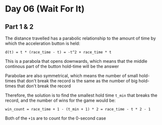 # Day 06 (Wait For It)

## Part 1 & 2

The distance travelled has a parabolic relationship to the amount of time by which the
acceleration button is held:

```text
d(t) = t * (race_time - t) = -t^2 + race_time * t
```

This is a parabola that opens downwards, which means that the middle continous part of
the button hold-time will be the answer

Parabolae are also symmetrical, which means the number of small hold-times that don't
break the record is the same as the number of big hold-times that don't break the record

Therefore, the solution is to find the smallest hold time `t_min` that breaks the
record, and the number of wins for the game would be:

```text
win_count = race_time + 1 - (t_min + 1) * 2 = race_time - t * 2 - 1
```

Both of the `+1`s are to count for the 0-second case

